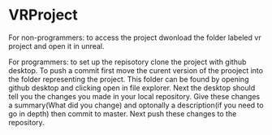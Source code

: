 # VRProject
For non-programmers: to access the project dwonload the folder labeled vr project and open it in unreal.

For programmers: to set up the repisotory clone the project with github desktop. To push a commit first move the curent version of the prooject into the folder representing the project. This folder can be found by opening github desktop and clicking open in file explorer. Next the desktop should tell you the changes you made in your local repository. Give these changes a summary(What did you change) and optonally a description(if you need to go in depth) then commit to master. Next push these changes to the repository.
